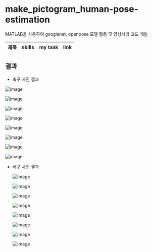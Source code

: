 # make_pictogram_human-pose-estimation

MATLAB을 사용하여 googlenet, openpose 모델 활용 및 영상처리 코드 개발

|  제목 | skills | my task | link |
| --- | --- | --- | --- |
## 결과
  
* 축구 사진 결과
  
![image](https://github.com/subin111/human_pose_estimation/assets/143717650/947e5bcb-b66f-4009-b199-be7b1d713775)
  
![image](https://github.com/subin111/human_pose_estimation/assets/143717650/0ece45f4-e127-4b44-9285-4799d4d1e232)
  
![image](https://github.com/subin111/human_pose_estimation/assets/143717650/d3ffea21-402f-4028-b7c7-d8529be1f759)
  
![image](https://github.com/subin111/human_pose_estimation/assets/143717650/4d76f1e7-e0dd-4e24-9f32-9571176928c8)
  
![image](https://github.com/subin111/human_pose_estimation/assets/143717650/14f0f26e-4b49-4db6-83c4-c3cea297a365)
  
![image](https://github.com/subin111/human_pose_estimation/assets/143717650/4f1d9e12-e98f-4d67-a9fe-392fd424e996)
  
![image](https://github.com/subin111/human_pose_estimation/assets/143717650/0e56a6ae-2592-4719-99df-baf70a5d73e8)
  
![image](https://github.com/subin111/human_pose_estimation/assets/143717650/e3a3aca5-4518-438a-866c-198e96db35e4)

  * 배구 사진 결과

    ![image](https://github.com/subin111/human_pose_estimation/assets/143717650/8d45f7e2-db4f-408a-b05e-5ac9f71b1e2c)

    ![image](https://github.com/subin111/human_pose_estimation/assets/143717650/a797ef18-8ff2-4641-a8d0-6fd86853b143)

    ![image](https://github.com/subin111/human_pose_estimation/assets/143717650/ded12583-2a09-4b50-9449-e5d1ab676d08)

    ![image](https://github.com/subin111/human_pose_estimation/assets/143717650/a45ce7e0-54c6-47d3-b475-5c1ee1a7a8db)

    ![image](https://github.com/subin111/human_pose_estimation/assets/143717650/0d5222cd-27f7-4caf-92c5-cb1c2a5e1109)

    ![image](https://github.com/subin111/human_pose_estimation/assets/143717650/74c88d34-949c-4aed-9825-67171f4c7864)

    ![image](https://github.com/subin111/human_pose_estimation/assets/143717650/46f85b24-74e1-4d05-af28-5222c65743a6)

    ![image](https://github.com/subin111/human_pose_estimation/assets/143717650/c47cbd6c-732b-4b88-9857-5549588ec874)









    

    
